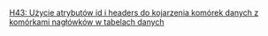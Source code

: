 [H43: Użycie atrybutów id i headers do kojarzenia komórek danych z komórkami nagłówków w tabelach danych](https://www.w3.org/WAI/WCAG22/Techniques/html/H43)